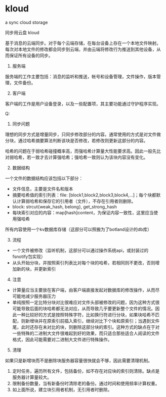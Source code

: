 # kloud
a sync cloud storage

同步用云盘 kloud

基于消息的云端同步。对于每个云端存储，在每台设备上存在一个本地文件映射。每次对本地文件的修改都会同步到云端，并由云端将修改行为推送到其他设备，从而保证所有设备的同步。

1. 服务端

服务端的工作主要包括：消息的监听和推送，帐号和设备管理，文件操作，版本管理，文件备份。

2. 客户端

客户端的工作是用户设备登录，以及一些配置项，其主要功能通过守护程序实现。

Q:

1. 同步问题

理想的同步方式是增量同步，只同步修改部分的内容。通常使用的方式是对文件做分块，通过哈希摘要算法判断该块是否修改，若修改则更新这部分的内容。

哈希的问题在于弱哈希碰撞概率高，而强哈希计算量大性能要求高。因此一般先比对弱哈希，若一致才去计算强哈希；强哈希一致则认为该块内容没有变化。

2. 数据结构

一个文件的数据结构应该包括以下部分：

- 文件信息，主要是文件名和版本
- 摘要哈希值的索引列表：file: [block1,block2,block3,block4,...]；每个块都默认计算弱哈希和保存它的引用者（文件），不存在引用者则删除。
- block: strcut{weak_hash, belong}, get_strong_hash
- 每块索引对应的内容：map[hash]content，为保证内容一致性，这里应当使用强哈希

所有内容使用一个kv数据库存储（这部分可以照搬为了botland设计的db库）

3. 流程

- 一个文件被修改（监听机制，这部分可以通过操作系统api，或封装过的fsnotify包实现）
- 从头开始分块，并按照索引列表比对每个块的哈希，若相同则不更改，否则增加新的块，并更新索引


4. 注意

- 计算量应当主要放在客户端，由客户端直接发起对数据库的修改操作，从而尽可能地减少服务器压力
- 单纯按照一定比特分块对比很难应对文件头部被修改的问题，因为这种方式很可能导致后面的块哈希都无法对应，从而导致几乎要更新整个文件的情况。因此一种比较好的方式是按照特殊字符，比如换行符进行分块，如果块哈希不匹配，则新增块并在原索引前插入索引，继续对比下个块和原索引；当遇到文件尾，此时还存在未对比的块，则删除这部分块的索引。这种方式的缺点在于对一些特殊的二进制大文件很难起到好的效果，而只适合那些适合人阅读的文件格式，因此可能需要对二进制大文件进行特殊操作。

5. 清理

如果只是新增块而不是删除块服务器容量很快就会不够，因此需要清理机制。

1. 定时任务，遍历所有文件，包括备份，如不存在对应块的索引则清除。缺点是服务器计算量较大。
2. 限制备份数量，当有新备份时清除老的备份。通过时间和使用频率计算权重。
3. 如上面所说，建立块引用者机制，无引用者时删除。